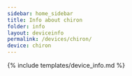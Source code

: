 ```yaml
---
sidebar: home_sidebar
title: Info about chiron
folder: info
layout: deviceinfo
permalink: /devices/chiron/
device: chiron
---
```

{% include templates/device_info.md %}
